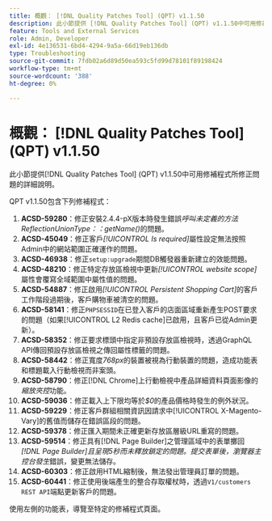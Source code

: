```yaml
---
title: 概觀： [!DNL Quality Patches Tool] (QPT) v1.1.50
description: 此小節提供 [!DNL Quality Patches Tool] (QPT) v1.1.50中可用修補程式所修正問題的詳細說明。
feature: Tools and External Services
role: Admin, Developer
exl-id: 4e136531-6bd4-4294-9a5a-66d19eb136db
type: Troubleshooting
source-git-commit: 7fdb02a6d89d50ea593c5fd99d78101f89198424
workflow-type: tm+mt
source-wordcount: '388'
ht-degree: 0%

---
```


# 概觀： [!DNL Quality Patches Tool] (QPT) v1.1.50

此小節提供[!DNL Quality Patches Tool] (QPT) v1.1.50中可用修補程式所修正問題的詳細說明。

QPT v1.1.50包含下列修補程式：

1. **ACSD-59280**：修正安裝2.4.4-pX版本時發生錯誤&#x200B;*呼叫未定義的方法ReflectionUnionType：：getName()*&#x200B;的問題。
1. **ACSD-45049**：修正客戶&#x200B;*[!UICONTROL Is required]*&#x200B;屬性設定無法按照Admin中的網站範圍正確運作的問題。
1. **ACSD-46938**：修正`setup:upgrade`期間DB觸發器重新建立的效能問題。
1. **ACSD-48210**：修正特定存放區檢視中更新&#x200B;*[!UICONTROL website scope]*&#x200B;屬性會覆寫全域範圍中屬性值的問題。
1. **ACSD-54887**：修正啟用&#x200B;*[!UICONTROL Persistent Shopping Cart]*&#x200B;的客戶工作階段過期後，客戶購物車被清空的問題。
1. **ACSD-58141**：修正`PHPSESSID`在已登入客戶的店面區域重新產生POST要求的問題（如果[!UICONTROL L2 Redis cache]已啟用，且客戶已從Admin更新）。
1. **ACSD-58352**：修正要求標頭中指定非預設存放區檢視時，透過GraphQL API傳回預設存放區檢視之傳回屬性標籤的問題。
1. **ACSD-58442**：修正寬度&#x200B;*768px*&#x200B;的裝置被視為行動裝置的問題，造成功能表和標題載入行動檢視而非案頭。
1. **ACSD-58790**：修正[!DNL Chrome]上行動檢視中產品詳細資料頁面影像的&#x200B;*縮放夾控*&#x200B;功能。
1. **ACSD-59036**：修正載入上下限均等於&#x200B;*$0*&#x200B;的產品價格時發生的例外狀況。
1. **ACSD-59229**：修正客戶群組相關資訊因請求中[!UICONTROL X-Magento-Vary]的舊值而儲存在錯誤區段的問題。
1. **ACSD-59378**：修正匯入期間未正確更新存放區層級URL重寫的問題。
1. **ACSD-59514**：修正具有[!DNL Page Builder]之管理區域中的表單擲回&#x200B;*[!DNL Page Builder]且呈現5秒而未釋放鎖定的問題。提交表單後，瀏覽器主控台發生*&#x200B;錯誤，變更無法儲存。
1. **ACSD-60303**：修正啟用HTML縮制後，無法發出管理員訂單的問題。
1. **ACSD-60441**：修正使用後端產生的整合存取權杖時，透過`V1/customers REST API`端點更新客戶的問題。

使用左側的功能表，導覽至特定的修補程式頁面。
